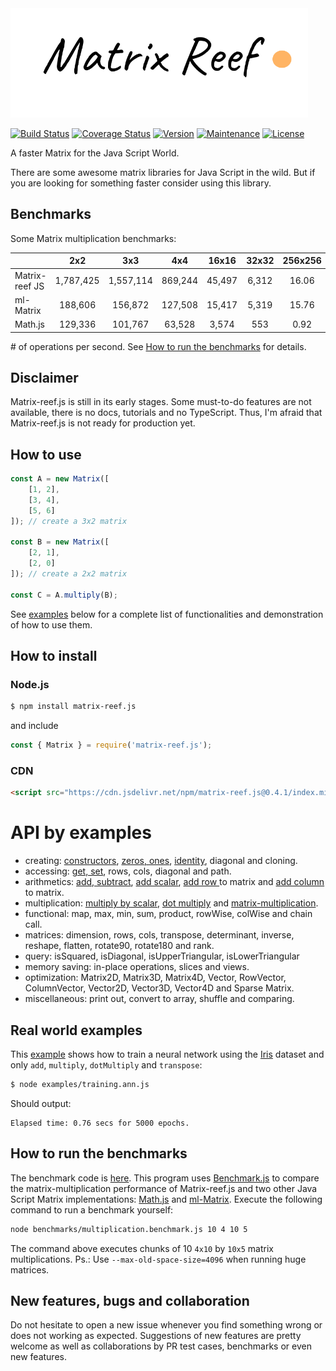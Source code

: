 <img src="https://github.com/doleron/matrix-reef.js/blob/master/images/matrix-reef.js-logo.png?raw=true" height="175">

[![Build Status](https://travis-ci.com/doleron/matrix-reef.js.svg?branch=master)](https://travis-ci.com/doleron/matrix-reef.js)
[![Coverage Status](https://coveralls.io/repos/github/doleron/matrix-reef.js/badge.svg?branch=master&service=github)](https://coveralls.io/github/doleron/matrix-reef.js?branch=master)
[![Version](https://img.shields.io/npm/v/matrix-reef.js.svg)](https://www.npmjs.com/package/matrix-reef.js)
[![Maintenance](https://img.shields.io/maintenance/yes/2020.svg)](https://github.com/doleron/matrix-reef.js/graphs/commit-activity)
[![License](https://img.shields.io/github/license/doleron/matrix-reef.js.svg)](https://github.com/doleron/matrix-reef.js/blob/master/LICENSE)

A faster Matrix for the Java Script World.

There are some awesome matrix libraries for Java Script in the wild.
But if you are looking for something faster consider using this library.

## Benchmarks

Some Matrix multiplication benchmarks:

|                |    2x2    |    3x3    |   4x4   |  16x16 | 32x32 | 256x256 | 512x512 |
|----------------|:---------:|:---------:|:-------:|:------:|:-----:|:-------:|:-------:|
| Matrix-reef JS | 1,787,425 | 1,557,114 | 869,244 | 45,497 | 6,312 |   16.06 |    1.92 |
| ml-Matrix      |   188,606 |   156,872 | 127,508 | 15,417 | 5,319 |   15.76 |    1.89 |
| Math.js        |   129,336 |   101,767 |  63,528 |  3,574 |   553 |    0.92 |    0.08 |

\# of operations per second. See [How to run the benchmarks](#how-to-run-the-benchmarks) for details.

## Disclaimer
Matrix-reef.js is still in its early stages. Some must-to-do features are not available, there is no docs, tutorials and no TypeScript. Thus, I'm afraid that Matrix-reef.js is not ready for production yet.

## How to use

```javascript
const A = new Matrix([
    [1, 2], 
    [3, 4], 
    [5, 6]
]); // create a 3x2 matrix

const B = new Matrix([
    [2, 1], 
    [2, 0]
]); // create a 2x2 matrix

const C = A.multiply(B);
```
See [examples](#API-by-examples) below for a complete list of functionalities and demonstration of how to use them.
## How to install

### Node.js
```bash
$ npm install matrix-reef.js
```
and include
```javascript
const { Matrix } = require('matrix-reef.js');
```
### CDN
```html
<script src="https://cdn.jsdelivr.net/npm/matrix-reef.js@0.4.1/index.min.js"></script>
```
# API by examples
- creating: [constructors](examples/creational.md#constructors), [zeros, ones](examples/creational.md#zeros-and-ones), [identity](examples/creational.md#identity-aka-eye), diagonal and cloning.
- accessing: [get, set](examples/accessing.md#constructors), rows, cols, diagonal and path.
- arithmetics: [add, subtract](examples/arithmetics.md#get-and-set), [add scalar](examples/arithmetics.md#adding-scalar-to-matrix), [add row ](examples/arithmetics.md#adding-row-or-column-to-matrix) to matrix and [add column](examples/arithmetics.md#adding-row-or-column-to-matrix) to matrix.
- multiplication: [multiply by scalar](multiplication.md#multiply-by-scalar), [dot multiply](multiplication.md#dot-multiplication) and [matrix-multiplication](multiplication.md#matrix-multiplication).
- functional: map, max, min, sum, product, rowWise, colWise and chain call.
- matrices: dimension, rows, cols, transpose, determinant, inverse, reshape, flatten, rotate90, rotate180 and rank.
- query: isSquared, isDiagonal, isUpperTriangular, isLowerTriangular
- memory saving: in-place operations, slices and views.
- optimization: Matrix2D, Matrix3D, Matrix4D, Vector, RowVector, ColumnVector, Vector2D, Vector3D, Vector4D and Sparse Matrix.
- miscellaneous: print out, convert to array, shuffle and comparing.
## Real world examples

This [example](examples/ann/training.ann.js) shows how to train a neural network using the [Iris](https://archive.ics.uci.edu/ml/datasets/iris) dataset and only `add`, `multiply`, `dotMultiply` and `transpose`:

```bash
$ node examples/training.ann.js 
```
Should output:
```
Elapsed time: 0.76 secs for 5000 epochs.
```
## How to run the benchmarks

The benchmark code is [here](blob/master/benchmarks/multiplication.benchmark.js). This program uses <a href="https://github.com/bestiejs/benchmark.js" target="_blank">Benchmark.js</a> to compare the matrix-multiplication performance of Matrix-reef.js and two other Java Script Matrix implementations: <a href="https://github.com/josdejong/mathjs" target="_blank">Math.js</a> and <a href="https://github.com/mljs/matrix" target="_blank">ml-Matrix</a>.
Execute the following command to run a benchmark yourself:
```bash
node benchmarks/multiplication.benchmark.js 10 4 10 5
```
The command above executes chunks of 10 `4x10` by `10x5` matrix multiplications. Ps.: Use `--max-old-space-size=4096` when running huge matrices.
## New features, bugs and collaboration
Do not hesitate to open a new issue whenever you find something wrong or does not working as expected. Suggestions of new features are pretty welcome as well as collaborations by PR test cases, benchmarks or even new features.